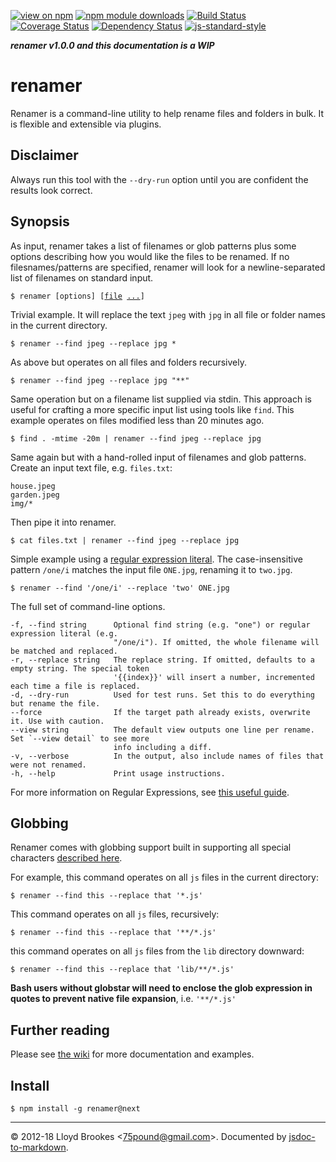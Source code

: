[![view on npm](http://img.shields.io/npm/v/renamer/next.svg)](https://www.npmjs.org/package/renamer)
[![npm module downloads](http://img.shields.io/npm/dt/renamer.svg)](https://www.npmjs.org/package/renamer)
[![Build Status](https://travis-ci.org/75lb/renamer.svg?branch=next)](https://travis-ci.org/75lb/renamer)
[![Coverage Status](https://coveralls.io/repos/github/75lb/renamer/badge.svg?branch=next)](https://coveralls.io/github/75lb/renamer?branch=next)
[![Dependency Status](https://david-dm.org/75lb/renamer.svg)](https://david-dm.org/75lb/renamer)
[![js-standard-style](https://img.shields.io/badge/code%20style-standard-brightgreen.svg)](https://github.com/feross/standard)

***renamer v1.0.0 and this documentation is a WIP***

# renamer
Renamer is a command-line utility to help rename files and folders in bulk. It is flexible and extensible via plugins.

## Disclaimer

Always run this tool with the `--dry-run` option until you are confident the results look correct.

## Synopsis

As input, renamer takes a list of filenames or glob patterns plus some options describing how you would like the files to be renamed. If no filesnames/patterns are specified, renamer will look for a newline-separated list of filenames on standard input.

<pre><code>$ renamer [options] [<u>file</u> <u>...</u>]
</pre></code>

Trivial example. It will replace the text `jpeg` with `jpg` in all file or folder names in the current directory.

```
$ renamer --find jpeg --replace jpg *
```

As above but operates on all files and folders recursively.

```
$ renamer --find jpeg --replace jpg "**"
```

Same operation but on a filename list supplied via stdin. This approach is useful for crafting a more specific input list using tools like `find`. This example operates on files modified less than 20 minutes ago.

```
$ find . -mtime -20m | renamer --find jpeg --replace jpg
```

Same again but with a hand-rolled input of filenames and glob patterns. Create an input text file, e.g. `files.txt`:

```
house.jpeg
garden.jpeg
img/*
```

Then pipe it into renamer.

```
$ cat files.txt | renamer --find jpeg --replace jpg
```

Simple example using a [regular expression literal](https://developer.mozilla.org/en-US/docs/Web/JavaScript/Guide/Regular_Expressions). The case-insensitive pattern `/one/i` matches the input file `ONE.jpg`, renaming it to `two.jpg`.

```
$ renamer --find '/one/i' --replace 'two' ONE.jpg
```

The full set of command-line options.

```
-f, --find string      Optional find string (e.g. "one") or regular expression literal (e.g.
                       "/one/i"). If omitted, the whole filename will be matched and replaced.
-r, --replace string   The replace string. If omitted, defaults to a empty string. The special token
                       '{{index}}' will insert a number, incremented each time a file is replaced.
-d, --dry-run          Used for test runs. Set this to do everything but rename the file.
--force                If the target path already exists, overwrite it. Use with caution.
--view string          The default view outputs one line per rename. Set `--view detail` to see more
                       info including a diff.
-v, --verbose          In the output, also include names of files that were not renamed.
-h, --help             Print usage instructions.
```

For more information on Regular Expressions, see [this useful guide](https://developer.mozilla.org/en/docs/Web/JavaScript/Guide/Regular_Expressions).

## Globbing

Renamer comes with globbing support built in supporting all special characters [described here](https://github.com/isaacs/node-glob#glob-primer).

For example, this command operates on all `js` files in the current directory:

```
$ renamer --find this --replace that '*.js'
```

This command operates on all `js` files, recursively:

```
$ renamer --find this --replace that '**/*.js'
```

this command operates on all `js` files from the `lib` directory downward:

```
$ renamer --find this --replace that 'lib/**/*.js'
```

**Bash users without globstar will need to enclose the glob expression in quotes to prevent native file expansion**, i.e. `'**/*.js'`

## Further reading

Please see [the wiki](https://github.com/75lb/renamer/wiki) for more documentation and examples.

## Install

```
$ npm install -g renamer@next
```

* * *

&copy; 2012-18 Lloyd Brookes \<75pound@gmail.com\>. Documented by [jsdoc-to-markdown](https://github.com/75lb/jsdoc-to-markdown).
